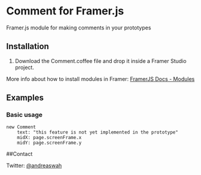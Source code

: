 # Comment for Framer.js

Framer.js module for making comments in your prototypes

## Installation

1. Download the Comment.coffee file and drop it inside a Framer Studio project.

More info about how to install modules in Framer: [FramerJS Docs - Modules](http://framerjs.com/docs/#modules)


## Examples

### Basic usage

	new Comment
		text: "this feature is not yet implemented in the prototype"
		midX: page.screenFrame.x
		midY: page.screenFrame.y


##Contact

Twitter: [@andreaswah](http://twitter.com/andreaswah)
